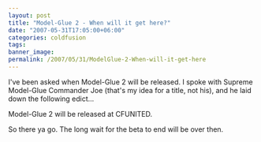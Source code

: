 ```yaml
---
layout: post
title: "Model-Glue 2 - When will it get here?"
date: "2007-05-31T17:05:00+06:00"
categories: coldfusion 
tags: 
banner_image: 
permalink: /2007/05/31/ModelGlue-2-When-will-it-get-here
---
```


I've been asked when Model-Glue 2 will be released. I spoke with Supreme Model-Glue Commander Joe (that's my idea for a title, not his), and he laid down the following edict...

Model-Glue 2 will be released at CFUNITED. 

So there ya go. The long wait for the beta to end will be over then.